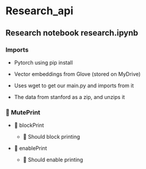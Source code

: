 # **Research_api**


## Research notebook research.ipynb

### Imports

- Pytorch using pip install

- Vector embeddings from Glove (stored on MyDrive)

- Uses wget to get our main.py and imports from it

- The data from stanford as a zip, and unzips it

### 👤 MutePrint

- 💪 blockPrint

	- 🧠 Should block printing

- 💪 enablePrint

	- 🧠 Should enable printing


